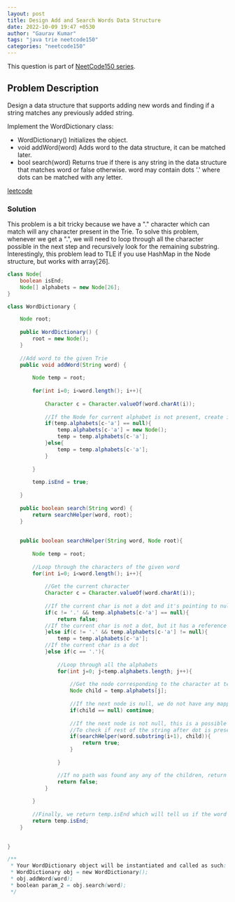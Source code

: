 ```yaml
---
layout: post
title: Design Add and Search Words Data Structure
date: 2022-10-09 19:47 +0530
author: "Gaurav Kumar"
tags: "java trie neetcode150"
categories: "neetcode150"
---
```


This question is part of [NeetCode150 series](https://neetcode.io/practice).  

## Problem Description

Design a data structure that supports adding new words and finding if a string matches any previously added string.

Implement the WordDictionary class:

- WordDictionary() Initializes the object.
- void addWord(word) Adds word to the data structure, it can be matched later.
- bool search(word) Returns true if there is any string in the data structure that matches word or false otherwise. word may contain dots '.' where dots can be matched with any letter.

[leetcode](https://leetcode.com/problems/design-add-and-search-words-data-structure/)

### Solution

This problem is a bit tricky because we have a "." character which can match will any character present in the Trie. To solve this problem, whenever we get a ".", we will need to loop through all the character possible in the next step and recursively look for the remaining substring. Interestingly, this problem lead to TLE if you use HashMap in the Node structure, but works with array[26].

```java
class Node{
    boolean isEnd;
    Node[] alphabets = new Node[26];
}

class WordDictionary {

    Node root;
    
    public WordDictionary() {
        root = new Node();
    }
    
    //Add word to the given Trie
    public void addWord(String word) {
        
        Node temp = root;
        
        for(int i=0; i<word.length(); i++){
            
            Character c = Character.valueOf(word.charAt(i));
            
            //If the Node for current alphabet is not present, create it and move to the next Node
            if(temp.alphabets[c-'a'] == null){
                temp.alphabets[c-'a'] = new Node();
                temp = temp.alphabets[c-'a'];
            }else{
                temp = temp.alphabets[c-'a'];
            }
            
        }
        
        temp.isEnd = true;
        
    }
    
    public boolean search(String word) {
        return searchHelper(word, root);  
    }
    
        
    public boolean searchHelper(String word, Node root){
        
        Node temp = root;
        
        //Loop through the characters of the given word
        for(int i=0; i<word.length(); i++){
            
            //Get the current character
            Character c = Character.valueOf(word.charAt(i));
            
            //If the current char is not a dot and it's pointing to null, return false.
            if(c != '.' && temp.alphabets[c-'a'] == null){
                return false;
            //If the current char is not a dot, but it has a reference Node, go to the child node.
            }else if(c != '.' && temp.alphabets[c-'a'] != null){
                temp = temp.alphabets[c-'a'];
            //If the current char is a dot
            }else if(c == '.'){
                
                //Loop through all the alphabets
                for(int j=0; j<temp.alphabets.length; j++){
                    
                    //Get the node corresponding to the character at temp.alphabets[index]
                    Node child = temp.alphabets[j];
                    
                    //If the next node is null, we do not have any mapping for the dot character, to continue for other characters
                    if(child == null) continue;
                    
                    //If the next node is not null, this is a possible path following the dot
                    //To check if rest of the string after dot is present, we can simply call the search method passing the remaining substring and the child node
                    if(searchHelper(word.substring(i+1), child)){
                        return true;
                    }
                    
                }

                //If no path was found any any of the children, return false
                return false;
            }
        
        }
        
        //Finally, we return temp.isEnd which will tell us if the word was actually added before
        return temp.isEnd;
    }    

    
}

/**
 * Your WordDictionary object will be instantiated and called as such:
 * WordDictionary obj = new WordDictionary();
 * obj.addWord(word);
 * boolean param_2 = obj.search(word);
 */
```
